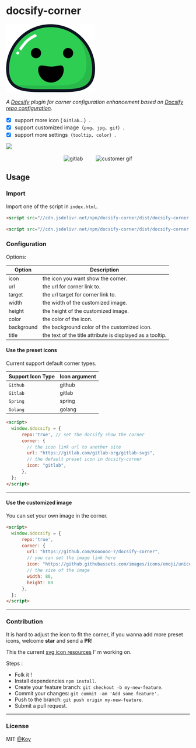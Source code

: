# docsify-corner

![docsify](https://github.com/docsifyjs/docsify/raw/develop/docs/_media/icon.svg)

*A [Docsify](https://docsify.js.org/) plugin for corner configuration enhancement based on [Docsify repo configuration](https://docsify.js.org/#/configuration?id=repo).*

- [x] support more icon ( `Gitlab`...）.
- [x] support customized image（`png`、`jpg`、`gif`）.
- [x] support more settings（`tooltip`、`color`）.

[![](https://data.jsdelivr.com/v1/package/npm/docsify-corner/badge)](https://www.jsdelivr.com/package/npm/docsify-corner)



<div align="center">
    <img src="https://user-images.githubusercontent.com/33706142/89785634-4e3ff300-db4d-11ea-9eb5-16ae5e1512ee.png" alt="gitlab" width=45%/>
    &emsp;&emsp;
    <img src="https://i.loli.net/2020/08/10/iEWkLXpRCSAv1IN.gif" alt="customer gif" width=45%/>
</div>

## Usage

### Import

Import one of the script in `index.html`.

```html
<script src="//cdn.jsdelivr.net/npm/docsify-corner/dist/docsify-corner.js"></script>
```

```html
<script src="//cdn.jsdelivr.net/npm/docsify-corner/dist/docsify-corner.min.js"></script>
```

### Configuration

Options:

| Option     | Description                         |
| ------     | ----------------------------------- |
| icon       | the icon you want show the corner.  |
| url        | the url for corner link to.         |
| target     | the url target for corner link to.  |
| width      | the width of the customized image.  |
| height     | the height of the customized image. |
| color      | the color of the icon.    |
| background | the background color of the customized icon. |
| title      | the text of the title attribute is displayed as a tooltip. |


#### Use the preset icons

Current support default corner types.

| Support Icon Type | Icon argument |
| ----------------- | ------------- |
| `Github`          | github        |
| `Gitlab`          | gitlab        |
| `Spring`          | spring        |
| `Golang`          | golang        |



```html
<script>
  window.$docsify = {
      repo:'true', // set the docsify show the corner
      corner: {
        // the icon link url to another site  
        url: "https://gitlab.com/gitlab-org/gitlab-svgs", 
        // the default preset icon in docsify-corner  
        icon: "gitlab", 
      },
  };
</script>
```

---

#### Use the customized image

You can set your own image in the corner.

```html
<script>
  window.$docsify = {
      repo:'true',
      corner: {
        url: "https://github.com/Koooooo-7/docsify-corner",
        // you can set the image link here  
        icon: "https://github.githubassets.com/images/icons/emoji/unicode/1f48a.png",
        // the size of the image  
        width: 80,
        height: 80
      },
  };
</script>
```

---

### Contribution

It is hard to adjust the icon to fit the corner, if you wanna add more preset icons, welcome **star** and send a **PR**!

This the current [svg icon resources](https://gitlab.com/gitlab-org/gitlab-svgs)  I' m working on.

Steps :

- Folk it !
- Install dependencies `npm install`.
- Create your feature branch: `git checkout -b my-new-feature`.
- Commit your changes: `git commit -am 'Add some feature'.`
- Push to the branch: `git push origin my-new-feature`.
- Submit a pull request.

---

### License

MIT [@Koy](https://github.com/Koooooo-7)

